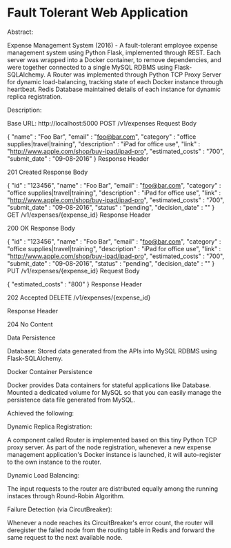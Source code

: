 # Fault Tolerant Web Application

Abstract:

Expense Management System (2016) - A fault-tolerant employee expense management system using Python
Flask, implemented through REST. Each server was wrapped into a Docker container, to remove dependencies,
and were together connected to a single MySQL RDBMS using Flask-SQLAlchemy. A Router was implemented
through Python TCP Proxy Server for dynamic load-balancing, tracking state of each Docker instance through
heartbeat. Redis Database maintained details of each instance for dynamic replica registration.


Description:

Base URL: http://localhost:5000
POST /v1/expenses
Request Body

{
    "name" : "Foo Bar",
    "email" : "foo@bar.com",
    "category" : "office supplies|travel|training",
    "description" : "iPad for office use",
    "link" : "http://www.apple.com/shop/buy-ipad/ipad-pro",
    "estimated_costs" : "700",
    "submit_date" : "09-08-2016"
}
Response Header

201 Created
Response Body

{
    "id" : "123456",
    "name" : "Foo Bar",
    "email" : "foo@bar.com",
    "category" : "office supplies|travel|training",
    "description" : "iPad for office use",
    "link" : "http://www.apple.com/shop/buy-ipad/ipad-pro",
    "estimated_costs" : "700",
    "submit_date" : "09-08-2016",
    "status" : "pending",
    "decision_date" : ""
}
GET /v1/expenses/{expense_id}
Response Header

200 OK
Response Body

{
    "id" : "123456",
    "name" : "Foo Bar",
    "email" : "foo@bar.com",
    "category" : "office supplies|travel|training",
    "description" : "iPad for office use",
    "link" : "http://www.apple.com/shop/buy-ipad/ipad-pro",
    "estimated_costs" : "700",
    "submit_date" : "09-08-2016",
    "status" : "pending",
    "decision_date" : ""
}
PUT /v1/expenses/{expense_id}
Request Body

{
    "estimated_costs" : "800"
}
Response Header

202 Accepted
DELETE /v1/expenses/{expense_id}

Response Header

204 No Content




Data Persistence

Database:
Stored data generated from the APIs into MySQL RDBMS using Flask-SQLAlchemy.

Docker Container Persistence

Docker provides Data containers for stateful applications like Database. Mounted a dedicated volume for MySQL so that you can easily manage the persistence data file generated from MySQL.





Achieved the following:

Dynamic Replica Registration:

A component called Router is implemented based on this tiny Python TCP proxy server.
As part of the node registration, whenever a new expense management application's Docker instance is launched, it will auto-register to the own instance to the router.

Dynamic Load Balancing:

The input requests to the router are distributed equally among the running instaces through Round-Robin Algorithm.


Failure Detection (via CircutBreaker):

Whenever a node reaches its CircuitBreaker's error count, the router will deregister the failed node from the routing table in Redis and forward the same request to the next available node.
